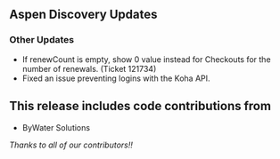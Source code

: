 ## Aspen Discovery Updates

### Other Updates
- If renewCount is empty, show 0 value instead for Checkouts for the number of renewals. (Ticket 121734)
- Fixed an issue preventing logins with the Koha API.

## This release includes code contributions from
- ByWater Solutions

_Thanks to all of our contributors!!_